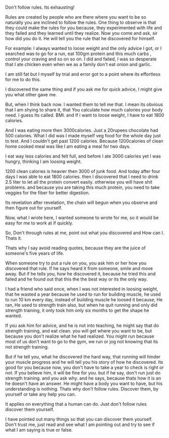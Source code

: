 Don't follow rules. Its exhausting!

Rules are created by people who are there where you want to be so naturally you are inclined to follow the rules.
One thing to observe is that they could make the rules for you because, they experimented with life and they failed and they learned until they realize. Now you come and ask, sir how did you do it. He will tell you the rule that he discovered for himself.

For example: I always wanted to loose weight and the only advice I got, or I searched was to go for a run, eat 100gm protein and this much carbs , control your craving and so on so on. I did and failed, I was so desperate that I ate chicken even when we as a family don't eat onion and garlic.

I am still fat but I myself by trial and error got to a point where its effortless for me to do this.

I discovered the same thing and if you ask me for quick advice, I might give you what other gave me.

But, when I think back now. I wanted them to tell me that. I mean its obvious that I am shying to share it, that You calculate how much calories your body need. I guess Its called. BMI. and If i want to loose weight, I have to eat 1800 calories.

And I was eating more then 3000calories. Just a 20rupees chocolate had 500 calories.
What I did was I made myself veg food for the whole day just to test. And I couldn't get past 1200 calories. Because 1200calories of clean home cooked meal was like I am eating a meal for two days.

I eat way less calories and felt full, and before I ate 3000 calories yet I was hungry, thinking I am loosing weight.

1200 clean calories is heavier then 3000 of junk food. 
And today after four days I was able to eat 1800 calories. then I discovered that I need to drink 2.5 liter to let all the protein convert easily. otherwise you will have shit problems. and because you are taking this much protein, you need to take veggies for the fiber for better digestion. 

Its revelation after revelation, the chain will begun when you observe and then figure out for yourself. 

Now, what I wrote here, I wanted someone to wrote for me, so it would be easy for me to work at if quickly. 

So, Don't through rules at me, point out what you discovered and How can I. Thats it.

Thats why I say avoid reading quotes, because they are the juice of someone's five years of life. 

When someone try to put a rule on you, you ask him or her how you discovered that rule.
If he says heard it from someone, smile and move away.
But if he tells you, how he discovered it, because he tried this and failed and he found out that this the the best way or its the only way.

I had a friend who said once, when I was not interested in loosing weight, that he wasted a year because he used to run for building muscle, he used to run 10 km every day, instead of building muscle he loosed it because, He ran, He used to strength  train also, but when he quit running and only did strength training, it only took him only six months to get the shape he wanted.

If you ask him for advice, and he is not into teaching, he might say that do strength training, and eat clean. you will get where you want to be, but because you don't realize what he had realized. You might run because most of us don't want to go to the gym,  we run or jog not knowing that its not strength training.

But if he tell you, what he discovered the hard way, that running will hinder your muscle progress and he will tell you his story of how he discovered. Its good for you because now, you don't have to take a year to check is right or not. If you believe him, it will be fine for you.
but if he say, don't run just do strength training. and you ask why. and he says, because thats how it is an he doesn't have an answer. He might have a body you want to have, but his understanding is nothing.
Thats why don't follow rules. Discover them, by yourself or take any help you can.

It applies on everything that a human can do. Just don't follow rules discover them yourself.

I have pointed out many things so that you can discover them yourself. Don't trust me, just read and see what I am pointing out and try to see if what I am saying is true or false. 